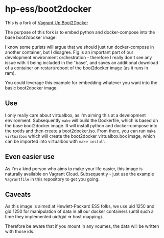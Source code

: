 # hp-ess/boot2docker
This is a fork of [Vagrant Up Boot2Docker](https://raw.github.com/mitchellh/boot2docker-vagrant-box/master/readme_image.gif)

The purpose of this fork is to embed python and docker-compose into the base boot2docker image.

I know some purists will argue that we should just run docker-compose in another container, but I disagree.  Fig is an important part of our development environment orchestration - therefore I really don't see any issue with it being included in the "base", and saves an additional download of a container on restart/reboot of the boot2docker image (as it runs in ram).

You could leverage this example for embedding whatever you want into the basic boot2docker image.

## Use
I only really care about virtualbox, as i'm aiming this at a development environment.  Subsequently `make` will build the Dockerfile, which is based on the base boot2docker image.  It will install python and docker-compose into the rootfs and then create a boot2docker.iso.  From there, you can run `make virtualbox` which will create the boot2docker_virtualbox.box image, which can be imported into virtualbox with `make install`.

## Even easier use
As I'm a kind person who aims to make your life easier, this image is naturally available on Vagrant Cloud.  Subsequently - just use the example `Vagrantfile` in this repository to get you going.

## Caveats
As this image is aimed at Hewlett-Packard ESS folks, we use uid 1250 and gid 1250 for manipulation of data in all our docker containers (until such a time they implemented uid/gid => host mapping).

Therefore be aware that if you mount in any voumes, the data will be written with those ids.
